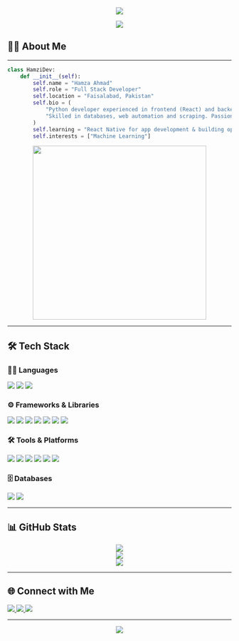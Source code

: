 <div align="center">
  <img src="https://readme-typing-svg.demolab.com?lines=Hey!+Welcome,+I'm+Hamzi.;Full+Stack+Dev+Who+Loves+Python.;Always+Building,+Always+Learning.&font=Orbitron&color=32b866&center=true&width=500&height=50&weight=700&size=25&pause=1500" />
</div>

<p align="center">
  <a href="https://hamzidev.com" target="_blank">
    <img src="https://img.shields.io/badge/Visit%20My%20Portfolio-32b866?style=for-the-badge" />
  </a>
</p>

## 🙋‍♂️ About Me
---

```python
class HamziDev:
    def __init__(self):
        self.name = "Hamza Ahmad"
        self.role = "Full Stack Developer"
        self.location = "Faisalabad, Pakistan"
        self.bio = (
            "Python developer experienced in frontend (React) and backend (Django, Flask). "
            "Skilled in databases, web automation and scraping. Passionate about building efficient, dynamic apps."
        )
        self.learning = "React Native for app development & building open source projects"
        self.interests = ["Machine Learning"]
```
<div align="center">
<img src="https://media0.giphy.com/media/v1.Y2lkPTc5MGI3NjExdHA2c2JsMTE5dTR0MDN4bnM1cmM4d3licGhsOXpxbHg4aGI2NTVmeSZlcD12MV9pbnRlcm5hbF9naWZfYnlfaWQmY3Q9Zw/Npdl9kOaKFJHuRCBGx/giphy.gif" width="390" />
</div>

---

## 🛠️ Tech Stack

### 👨‍💻 Languages
<p>
  <img src="https://img.shields.io/badge/HTML5-E34F26?style=for-the-badge&logo=html5&logoColor=white"/>
  <img src="https://img.shields.io/badge/Python-3776AB?style=for-the-badge&logo=python&logoColor=white"/>
  <img src="https://img.shields.io/badge/JavaScript-F7DF1E?style=for-the-badge&logo=javascript&logoColor=black"/>
</p>

### ⚙️ Frameworks & Libraries
<p>
  <img src="https://img.shields.io/badge/React-20232A?style=for-the-badge&logo=react&logoColor=61DAFB"/>
  <img src="https://img.shields.io/badge/Tailwind_CSS-38B2AC?style=for-the-badge&logo=tailwind-css&logoColor=white"/>
  <img src="https://img.shields.io/badge/Bootstrap-563D7C?style=for-the-badge&logo=bootstrap&logoColor=white"/>
  <img src="https://img.shields.io/badge/Django-092E20?style=for-the-badge&logo=django&logoColor=white"/>
  <img src="https://img.shields.io/badge/Flask-000000?style=for-the-badge&logo=flask&logoColor=white"/>
  <img src="https://img.shields.io/badge/Selenium-43B02A?style=for-the-badge&logo=selenium&logoColor=white"/>
  <img src="https://img.shields.io/badge/BeautifulSoup-ffffff?style=for-the-badge&logo=python&logoColor=black"/>
</p>

### 🛠️ Tools & Platforms
<p>
  <img src="https://img.shields.io/badge/Git-F05032?style=for-the-badge&logo=git&logoColor=white"/>
  <img src="https://img.shields.io/badge/VS%20Code-007ACC?style=for-the-badge&logo=visual-studio-code&logoColor=white"/>
  <img src="https://img.shields.io/badge/PyCharm-000000?style=for-the-badge&logo=pycharm&logoColor=white"/>
  <img src="https://img.shields.io/badge/Vercel-000000?style=for-the-badge&logo=vercel&logoColor=white"/>
  <img src="https://img.shields.io/badge/Render-46E3B7?style=for-the-badge&logo=render&logoColor=white"/>
  <img src="https://img.shields.io/badge/Postman-FF6C37?style=for-the-badge&logo=postman&logoColor=white"/>
</p>

### 🗄️ Databases
<p>
  <img src="https://img.shields.io/badge/PostgreSQL-316192?style=for-the-badge&logo=postgresql&logoColor=white"/>
  <img src="https://img.shields.io/badge/SQLite-003B57?style=for-the-badge&logo=sqlite&logoColor=white"/>
</p>

---

## 📊 GitHub Stats

<div align="center">
  <!-- Top Languages -->
  <img src="https://github-readme-stats.vercel.app/api/top-langs/?username=hamzidevv&layout=compact&title_color=32b866&text_color=ffffff&bg_color=000000&border_color=32b866" />
  
  <br/>

  <!-- Streak Stats -->
  <img src="https://github-readme-streak-stats.herokuapp.com?user=hamzidevv&theme=dark&background=000000&hide_border=false&ring=32b866&fire=32b866&currStreakLabel=32b866&sideLabels=ffffff&dates=ffffff" />

  <br/>

  <!-- Main GitHub Stats -->
  <img src="https://github-readme-stats.vercel.app/api?username=hamzidevv&show_icons=true&count_private=true&title_color=32b866&text_color=ffffff&icon_color=32b866&bg_color=000000&border_color=32b866&hide_border=false&number_color=32b866" />
</div>



---

## 🌐 Connect with Me

<p align="left">
  <a href="https://linkedin.com/in/hamzidev" target="_blank">
    <img src="https://img.shields.io/badge/LinkedIn-0A66C2?style=for-the-badge&logo=linkedin&logoColor=white" />
  </a>
  <a href="https://www.instagram.com/hamzidev" target="_blank">
    <img src="https://img.shields.io/badge/Instagram-E4405F?style=for-the-badge&logo=instagram&logoColor=white" />
  </a>
  <a href="https://www.facebook.com/profile.php?id=61576512750986" target="_blank">
    <img src="https://img.shields.io/badge/Facebook-1877F2?style=for-the-badge&logo=facebook&logoColor=white" />
  </a>
</p>

---

<p align="center">
  <img src="https://capsule-render.vercel.app/api?type=waving&color=32b866&height=100&section=footer"/>
</p>
